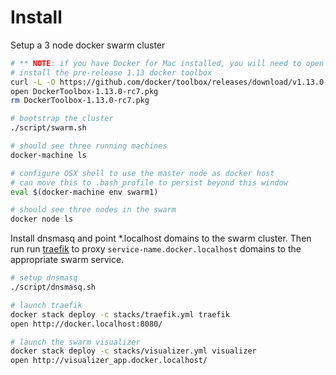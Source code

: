 # Install

Setup a 3 node docker swarm cluster

```bash
# ** NOTE: if you have Docker for Mac installed, you will need to open preferences and uninstall
# install the pre-release 1.13 docker toolbox
curl -L -O https://github.com/docker/toolbox/releases/download/v1.13.0-rc7/DockerToolbox-1.13.0-rc7.pkg
open DockerToolbox-1.13.0-rc7.pkg
rm DockerToolbox-1.13.0-rc7.pkg

# bootstrap the cluster
./script/swarm.sh

# should see three running machines
docker-machine ls

# configure OSX shell to use the master node as docker host
# can move this to .bash_profile to persist beyond this window
eval $(docker-machine env swarm1)

# should see three nodes in the swarm
docker node ls
```

Install dnsmasq and point *.localhost domains to the swarm cluster. Then run run [traefik](https://traefik.io) to proxy `service-name.docker.localhost` domains to the appropriate swarm service.

```bash
# setup dnsmasq
./script/dnsmasq.sh

# launch traefik
docker stack deploy -c stacks/traefik.yml traefik
open http://docker.localhost:8080/

# launch the swarm visualizer
docker stack deploy -c stacks/visualizer.yml visualizer
open http://visualizer_app.docker.localhost/
```
